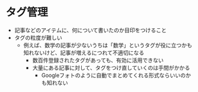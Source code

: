 # タグ管理

- 記事などのアイテムに、何について書いたのか目印をつけること
- タグの粒度が難しい
  - 例えば、数学の記事が少ないうちは「数学」というタグが役に立つかも知れないけど、記事が増えるにつれて不適切になる
    - 数百件登録されたタグがあっても、有効に活用できない
    - 大量にある記事に対して、タグをつけ直していくのは手間がかかる
      - Googleフォトのように自動でまとめてくれる形式ならいいのかも知れない

